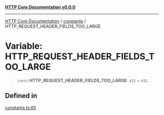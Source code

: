 [**HTTP Core Documentation v0.0.0**](../../README.md)

***

[HTTP Core Documentation](../../modules.md) / [constants](../README.md) / HTTP\_REQUEST\_HEADER\_FIELDS\_TOO\_LARGE

# Variable: HTTP\_REQUEST\_HEADER\_FIELDS\_TOO\_LARGE

> `const` **HTTP\_REQUEST\_HEADER\_FIELDS\_TOO\_LARGE**: `431` = `431`

## Defined in

[constants.ts:65](https://github.com/stonemjs/http-core/blob/a162480c16327760396238c341daab61793d5440/src/constants.ts#L65)
